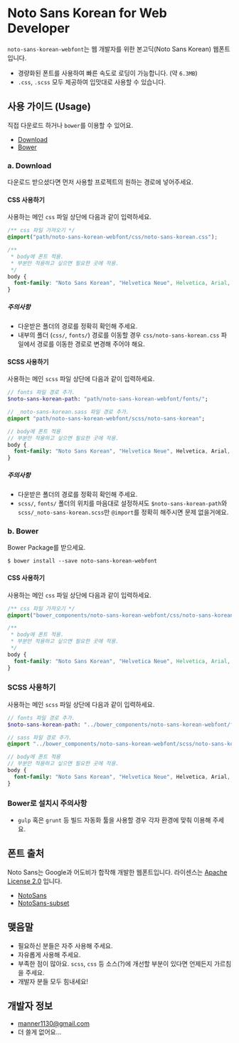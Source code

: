 # Noto Sans Korean for Web Developer

`noto-sans-korean-webfont`는 웹 개발자를 위한 본고딕(Noto Sans Korean) 웹폰트 입니다.
- 경량화된 폰트를 사용하여 빠른 속도로 로딩이 가능합니다. (약 `6.3MB`)
- `.css`, `.scss` 모두 제공하여 입맛대로 사용할 수 있습니다.

## 사용 가이드 (Usage)

직접 다운로드 하거나 `bower`를 이용할 수 있어요.

* [Download](#a-download)
* [Bower](#b-bower)

### a. Download

다운로드 받으셨다면 먼저 사용할 프로젝트의 원하는 경로에 넣어주세요.

#### CSS 사용하기

사용하는 메인 `css` 파일 상단에 다음과 같이 입력하세요.

```css
/** css 파일 가져오기 */
@import("path/noto-sans-korean-webfont/css/noto-sans-korean.css");

/**
 * body에 폰트 적용.
 * 부분만 적용하고 싶으면 필요한 곳에 적용.
 */
body {
  font-family: "Noto Sans Korean", "Helvetica Neue", Helvetica, Arial, sans-serif;
}
```

##### 주의사항

- 다운받은 폴더의 경로를 정확히 확인해 주세요.
- 내부의 폴더 (`css/`, `fonts/`) 경로를 이동할 경우  `css/noto-sans-korean.css` 파일에서 경로를 이동한 경로로 변경해 주어야 해요.

#### SCSS 사용하기

사용하는 메인 `scss` 파일 상단에 다음과 같이 입력하세요.

```sass
// fonts 파일 경로 추가.
$noto-sans-korean-path: "path/noto-sans-korean-webfont/fonts/";

// _noto-sans-korean.sass 파일 경로 추가.
@import "path/noto-sans-korean-webfont/scss/noto-sans-korean";

// body에 폰트 적용
// 부분만 적용하고 싶으면 필요한 곳에 적용.
body {
  font-family: "Noto Sans Korean", "Helvetica Neue", Helvetica, Arial, sans-serif;
}
```

##### 주의사항

- 다운받은 폴더의 경로를 정확히 확인해 주세요.
- `scss/`, `fonts/` 폴더의 위치를 마음대로 설정하셔도 `$noto-sans-korean-path`와 `scss/_noto-sans-korean.scss`만 `@import`를 정확히 해주시면 문제 없을거에요.

### b. Bower

Bower Package를 받으세요.

```console
$ bower install --save noto-sans-korean-webfont
```

#### CSS 사용하기

사용하는 메인 `css` 파일 상단에 다음과 같이 입력하세요.

```css
/** css 파일 가져오기 */
@import("bower_components/noto-sans-korean-webfont/css/noto-sans-korean.css");

/**
 * body에 폰트 적용.
 * 부분만 적용하고 싶으면 필요한 곳에 적용.
 */
body {
  font-family: "Noto Sans Korean", "Helvetica Neue", Helvetica, Arial, sans-serif;
}
```

### SCSS 사용하기

사용하는 메인 `scss` 파일 상단에 다음과 같이 입력하세요.

```sass
// fonts 파일 경로 추가.
$noto-sans-korean-path: "../bower_components/noto-sans-korean-webfont/fonts/";

// sass 파일 경로 추가.
@import "../bower_components/noto-sans-korean-webfont/scss/noto-sans-korean";

// body에 폰트 적용
// 부분만 적용하고 싶으면 필요한 곳에 적용.
body {
  font-family: "Noto Sans Korean", "Helvetica Neue", Helvetica, Arial, sans-serif;
}
```

### Bower로 설치시 주의사항
- `gulp` 혹은 `grunt` 등 빌드 자동화 툴을 사용할 경우 각자 환경에 맞춰 이용해 주세요.

## 폰트 출처
Noto Sans는 Google과 어도비가 합작해 개발한 웹폰트입니다. 라이센스는 [Apache License 2.0](http://www.apache.org/licenses/LICENSE-2.0.html) 입니다.
- [NotoSans](https://www.google.com/get/noto/#/)
- [NotoSans-subset](https://github.com/UYEONG/NotoSans-subset)

## 맺음말
- 필요하신 분들은 자주 사용해 주세요.
- 자유롭게 사용해 주세요.
- 부족한 점이 많아요. `scss`, `css` 등 소스(?)에 개선할 부분이 있다면 언제든지 가르침을 주세요.
- 개발자 분들 모두 힘내세요!

## 개발자 정보
- [manner1130@gmail.com](mailto:manner1130@gmail.com)
- 더 쓸게 없어요...
